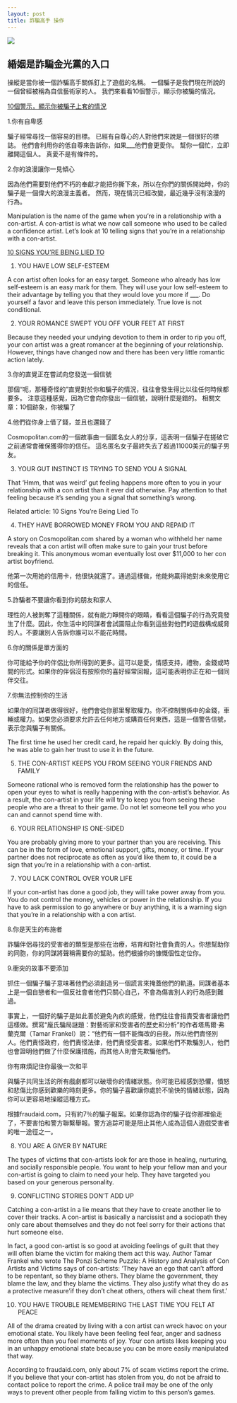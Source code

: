 ```yaml
---
layout: post
title: 詐騙高手 操作
---
```


![](http://g.udn.com.tw/upfiles/B_US/usakmt/PSN_PHOTO/811/f_23361811_1.png)

## 緍姻是詐騙金光黨的入口

操縱是當你被一個詐騙高手關係釘上了遊戲的名稱。 一個騙子是我們現在所說的一個曾經被稱為自信藝術家的人。 我們來看看10個警示，顯示你被騙的情況。

[10個警示，顯示你被騙子上套的情況](https://www.powerofpositivity.com/signs-youre-being-lied-to/)

1.你有自卑感

騙子經常尋找一個容易的目標。 已經有自尊心的人對他們來說是一個很好的標誌。 他們會利用你的低自尊來告訴你，如果___他們會更愛你。 幫你一個忙，立即離開這個人。 真愛不是有條件的。

2.你的浪漫讓你一見傾心

因為他們需要對他們不朽的奉獻才能把你撕下來，所以在你們的關係開始時，你的騙子是一個偉大的浪漫主義者。 然而，現在情況已經改變，最近幾乎沒有浪漫的行為。

Manipulation is the name of the game when you’re in a relationship with a con-artist. A con-artist is what we now call someone who used to be called a confidence artist. Let’s look at 10 telling signs that you’re in a relationship with a con-artist.

[10 SIGNS YOU’RE BEING LIED TO](https://www.powerofpositivity.com/signs-youre-being-lied-to/)

1. YOU HAVE LOW SELF-ESTEEM

A con artist often looks for an easy target. Someone who already has low self-esteem is an easy mark for them. They will use your low self-esteem to their advantage by telling you that they would love you more if ___. Do yourself a favor and leave this person immediately. True love is not conditional.

2. YOUR ROMANCE SWEPT YOU OFF YOUR FEET AT FIRST

Because they needed your undying devotion to them in order to rip you off, your con artist was a great romancer at the beginning of your relationship. However, things have changed now and there has been very little romantic action lately.

3.你的直覺正在嘗試向您發送一個信號

那個“呃，那種奇怪的”直覺對於你和騙子的情況，往往會發生得比以往任何時候都要多。 注意這種感覺，因為它會向你發出一個信號，說明什麼是錯的。
相關文章：10個跡象，你被騙了

4.他們從你身上借了錢，並且也還錢了

Cosmopolitan.com的一個故事由一個匿名女人的分享，這表明一個騙子在搓破它之前通常會確保獲得你的信任。 這名匿名女子最終失去了超過11000美元的騙子男友。

3. YOUR GUT INSTINCT IS TRYING TO SEND YOU A SIGNAL

That ‘Hmm, that was weird’ gut feeling happens more often to you in your relationship with a con artist than it ever did otherwise. Pay attention to that feeling because it’s sending you a signal that something’s wrong.

Related article: 10 Signs You’re Being Lied To

4. THEY HAVE BORROWED MONEY FROM YOU AND REPAID IT

A story on Cosmopolitan.com shared by a woman who withheld her name reveals that a con artist will often make sure to gain your trust before breaking it. This anonymous woman eventually lost over $11,000 to her con artist boyfriend.

他第一次用她的信用卡，他很快就還了。通過這樣做，他能夠贏得她對未來使用它的信任。

5.詐騙者不要讓你看到你的朋友和家人

理性的人被剝奪了這種關係，就有能力睜開你的眼睛，看看這個騙子的行為究竟發生了什麼。因此，你生活中的同謀者會試圖阻止你看到這些對他們的遊戲構成威脅的人。不要讓別人告訴你誰可以不能花時間。

6.你的關係是單方面的

你可能給予你的伴侶比你所得到的更多。這可以是愛，情感支持，禮物，金錢或時間的形式。如果你的伴侶沒有按照你的喜好經常回報，這可能表明你正在和一個同伴交往。

7.你無法控制你的生活

如果你的同謀者做得很好，他們會從你那里奪取權力。你不控制關係中的金錢，車輛或權力。如果您必須要求允許去任何地方或購買任何東西，這是一個警告信號，表示您與騙子有關係。

The first time he used her credit card, he repaid her quickly. By doing this, he was able to gain her trust to use it in the future.

5. THE CON-ARTIST KEEPS YOU FROM SEEING YOUR FRIENDS AND FAMILY

Someone rational who is removed form the relationship has the power to open your eyes to what is really happening with the con-artist’s behavior. As a result, the con-artist in your life will try to keep you from seeing these people who are a threat to their game. Do not let someone tell you who you can and cannot spend time with.

6. YOUR RELATIONSHIP IS ONE-SIDED

You are probably giving more to your partner than you are receiving. This can be in the form of love, emotional support, gifts, money, or time. If your partner does not reciprocate as often as you’d like them to, it could be a sign that you’re in a relationship with a con-artist.

7. YOU LACK CONTROL OVER YOUR LIFE

If your con-artist has done a good job, they will take power away from you. You do not control the money, vehicles or power in the relationship. If you have to ask permission to go anywhere or buy anything, it is a warning sign that you’re in a relationship with a con artist.

8.你是天生的布施者

詐騙伴侶尋找的受害者的類型是那些在治療，培育和對社會負責的人。你想幫助你的同胞，你的同謀將聲稱需要你的幫助。他們根據你的慷慨個性定位你。

9.衝突的故事不要添加

抓住一個騙子騙子意味著他們必須創造另一個謊言來掩蓋他們的軌道。同謀者基本上是一個自戀者和一個反社會者他們只關心自己，不會為傷害別人的行為感到難過。

事實上，一個好的騙子是如此善於避免內疚的感覺，他們往往會指責受害者讓他們這樣做。撰寫“龐氏騙局謎題：對藝術家和受害者的歷史和分析”的作者塔馬爾·弗蘭克爾（Tamar Frankel）說：“他們有一個不能悔改的自我，所以他們責怪別人。他們責怪政府，他們責怪法律，他們責怪受害者。如果他們不欺騙別人，他們也會證明他們做了什麼保護措施，而其他人則會先欺騙他們。

你有麻煩記住你最後一次和平

與騙子共同生活的所有戲劇都可以破壞你的情緒狀態。你可能已經感到恐懼，憤怒和悲傷比你感到歡樂的時刻更多。你的騙子喜歡讓你處於不愉快的情緒狀態，因為你可以更容易地操縱這種方式。

根據fraudaid.com，只有約7％的騙子報案。如果你認為你的騙子從你那裡偷走了，不要害怕和警方聯繫舉報。警方追踪可能是阻止其他人成為這個人遊戲受害者的唯一途徑之一。

8. YOU ARE A GIVER BY NATURE

The types of victims that con-artists look for are those in healing, nurturing, and socially responsible people. You want to help your fellow man and your con-artist is going to claim to need your help. They have targeted you based on your generous personality.

9. CONFLICTING STORIES DON’T ADD UP

Catching a con-artist in a lie means that they have to create another lie to cover their tracks. A con-artist is basically a narcissist and a sociopath they only care about themselves and they do not feel sorry for their actions that hurt someone else.

In fact, a good con-artist is so good at avoiding feelings of guilt that they will often blame the victim for making them act this way. Author Tamar Frankel who wrote The Ponzi Scheme Puzzle: A History and Analysis of Con Artists and Victims says of con-artists: ‘They have an ego that can’t afford to be repentant, so they blame others. They blame the government, they blame the law, and they blame the victims. They also justify what they do as a protective measure’if they don’t cheat others, others will cheat them first.’

10. YOU HAVE TROUBLE REMEMBERING THE LAST TIME YOU FELT AT PEACE

All of the drama created by living with a con artist can wreck havoc on your emotional state. You likely have been feeling feel fear, anger and sadness more often than you feel moments of joy. Your con artists likes keeping you in an unhappy emotional state because you can be more easily manipulated that way.

According to fraudaid.com, only about 7% of scam victims report the crime. If you believe that your con-artist has stolen from you, do not be afraid to contact police to report the crime. A police trail may be one of the only ways to prevent other people from falling victim to this person’s games.
